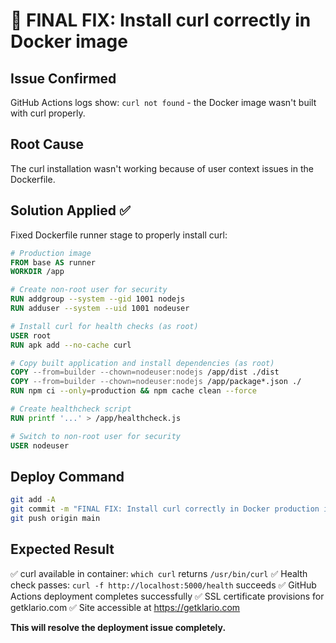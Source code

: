# 🚨 FINAL FIX: Install curl correctly in Docker image

## Issue Confirmed
GitHub Actions logs show: `curl not found` - the Docker image wasn't built with curl properly.

## Root Cause
The curl installation wasn't working because of user context issues in the Dockerfile.

## Solution Applied ✅
Fixed Dockerfile runner stage to properly install curl:

```dockerfile
# Production image
FROM base AS runner
WORKDIR /app

# Create non-root user for security
RUN addgroup --system --gid 1001 nodejs
RUN adduser --system --uid 1001 nodeuser

# Install curl for health checks (as root)
USER root
RUN apk add --no-cache curl

# Copy built application and install dependencies (as root)
COPY --from=builder --chown=nodeuser:nodejs /app/dist ./dist
COPY --from=builder --chown=nodeuser:nodejs /app/package*.json ./
RUN npm ci --only=production && npm cache clean --force

# Create healthcheck script
RUN printf '...' > /app/healthcheck.js

# Switch to non-root user for security
USER nodeuser
```

## Deploy Command
```bash
git add -A
git commit -m "FINAL FIX: Install curl correctly in Docker production image"
git push origin main
```

## Expected Result
✅ curl available in container: `which curl` returns `/usr/bin/curl`
✅ Health check passes: `curl -f http://localhost:5000/health` succeeds
✅ GitHub Actions deployment completes successfully
✅ SSL certificate provisions for getklario.com
✅ Site accessible at https://getklario.com

**This will resolve the deployment issue completely.**